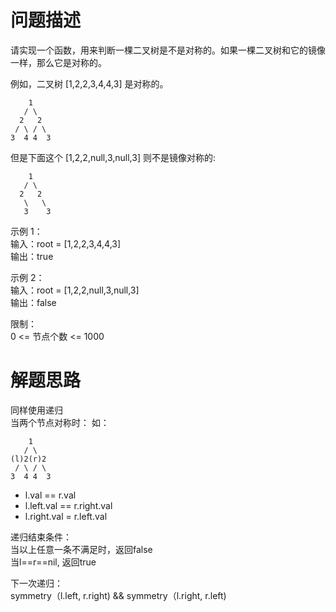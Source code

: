 # 问题描述
请实现一个函数，用来判断一棵二叉树是不是对称的。如果一棵二叉树和它的镜像一样，那么它是对称的。

例如，二叉树 [1,2,2,3,4,4,3] 是对称的。
```
    1
   / \
  2   2
 / \ / \
3  4 4  3
```

但是下面这个 [1,2,2,null,3,null,3] 则不是镜像对称的:
```
    1
   / \
  2   2
   \   \
   3    3
```

示例 1：   
输入：root = [1,2,2,3,4,4,3]  
输出：true  

示例 2：  
输入：root = [1,2,2,null,3,null,3]  
输出：false  


限制：  
0 <= 节点个数 <= 1000

# 解题思路
同样使用递归  
当两个节点对称时：
如：
```
    1
   / \
(l)2(r)2
 / \ / \
3  4 4  3
```
* l.val == r.val
* l.left.val == r.right.val
* l.right.val = r.left.val

递归结束条件：  
当以上任意一条不满足时，返回false  
当l==r==nil, 返回true

下一次递归：    
symmetry（l.left, r.right) && symmetry（l.right, r.left) 
 

